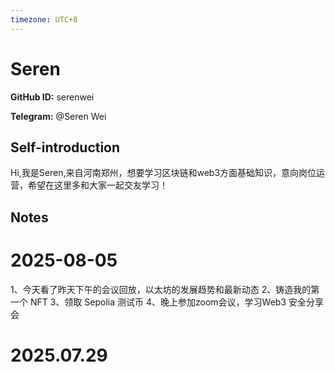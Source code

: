 ```yaml
---
timezone: UTC+8
---
```


# Seren

**GitHub ID:** serenwei

**Telegram:** @Seren Wei

## Self-introduction

Hi,我是Seren,来自河南郑州，想要学习区块链和web3方面基础知识，意向岗位运营，希望在这里多和大家一起交友学习！

## Notes

<!-- Content_START -->
# 2025-08-05

1、今天看了昨天下午的会议回放，以太坊的发展趋势和最新动态
2、铸造我的第一个 NFT
3、领取 Sepolia 测试币
4、晚上参加zoom会议，学习Web3 安全分享会


# 2025.07.29


<!-- Content_END -->
